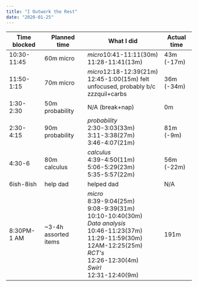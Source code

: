 ```yaml
---
title: "I Outwork the Rest"
date: "2020-01-25"
---
```


Time blocked | Planned time        | What I did                                                                                  | Actual time
---          | ---                 | ---                                                                                         | ---
10:30-11:45  | 60m micro           | <i>micro</i>10:41-11:11(30m)<br/>11:28-11:41(13m)<br/>                                      | 43m (-17m)
11:50-1:15   | 70m micro           | <i>micro</i>12:18-12:39(21m)<br/>12:45-1:00(15m) felt unfocused, probably b/c zzzquil+carbs | 36m (-34m)
1:30-2:30    | 50m probability     | N/A (break+nap)                                                                             | 0m
2:30-4:15    | 90m probability     | <i>probability</i><br/>2:30-3:03(33m)<br/>3:11-3:38(27m)<br/>3:46-4:07(21m)                 | 81m (-9m)
4:30-6       | 80m calculus        | <i>calculus</i><br/>4:39-4:50(11m)<br/>5:06-5:29(23m)<br/>5:35-5:57(22m)                    | 56m (-22m)
6ish-8ish    | help dad            | helped dad | N/A
8:30PM-1 AM  | ~3-4h assorted items  | <i>micro</i><br/>8:39-9:04(25m)<br/>9:08-9:39(31m)<br/>10:10-10:40(30m)<br/><i>Data analysis</i><br/>10:46-11:23(37m)<br/>11:29-11:59(30m)<br/>12AM-12:25(25m)<br/><i>RCT's</i><br/>12:26-12:30(4m)<br/><i>Swirl</i><br/>12:31-12:40(9m)    | 191m
